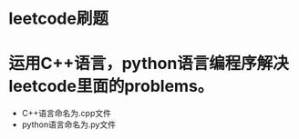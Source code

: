 leetcode刷题
=========================
# 运用C++语言，python语言编程序解决leetcode里面的problems。
- C++语言命名为.cpp文件 <br>
- python语言命名为.py文件 <br>


